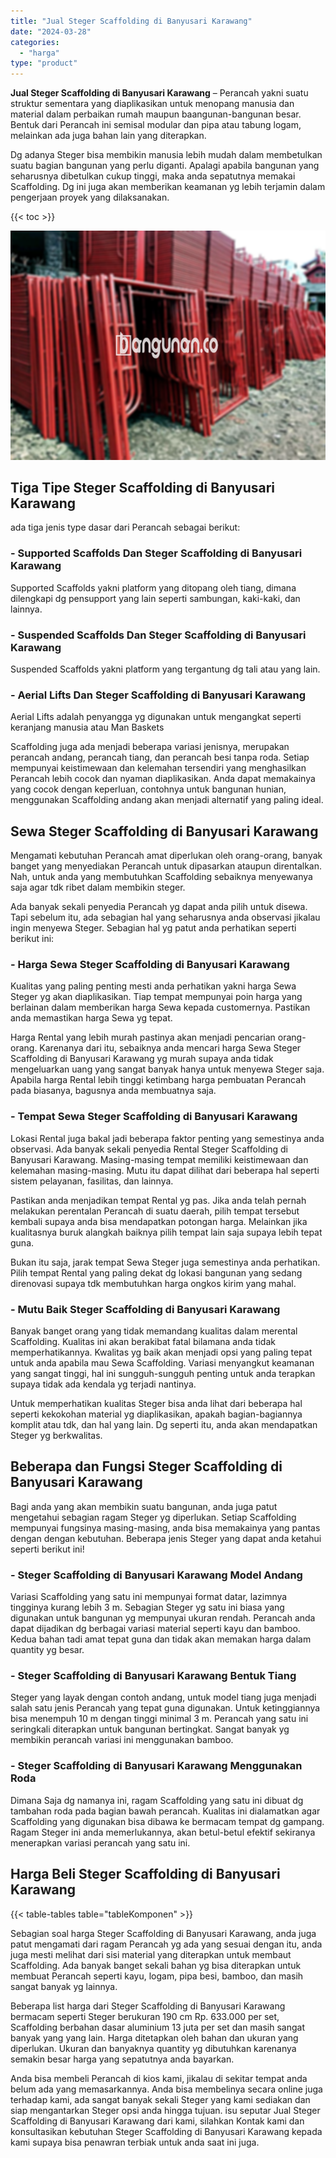```yaml
---
title: "Jual Steger Scaffolding di Banyusari Karawang"
date: "2024-03-28"
categories: 
  - "harga"
type: "product"
---
```


**Jual Steger Scaffolding di Banyusari Karawang** – Perancah yakni suatu struktur sementara yang diaplikasikan untuk menopang manusia dan material dalam perbaikan rumah maupun baangunan-bangunan besar. Bentuk dari Perancah ini semisal modular dan pipa atau tabung logam, melainkan ada juga bahan lain yang diterapkan.

Dg adanya Steger bisa membikin manusia lebih mudah dalam membetulkan suatu bagian bangunan yang perlu diganti. Apalagi apabila bangunan yang seharusnya dibetulkan cukup tinggi, maka anda sepatutnya memakai Scaffolding. Dg ini juga akan memberikan keamanan yg lebih terjamin dalam pengerjaan proyek yang dilaksanakan.

{{< toc >}}

![Jual Steger Scaffolding di Banyusari Karawang](/images/sewa-scaffolding-steger-08.png)

## Tiga Tipe Steger Scaffolding di Banyusari Karawang

ada tiga jenis type dasar dari Perancah sebagai berikut:

### \- Supported Scaffolds Dan Steger Scaffolding di Banyusari Karawang

Supported Scaffolds yakni platform yang ditopang oleh tiang, dimana dilengkapi dg pensupport yang lain seperti sambungan, kaki-kaki, dan lainnya.

### \- Suspended Scaffolds Dan Steger Scaffolding di Banyusari Karawang

Suspended Scaffolds yakni platform yang tergantung dg tali atau yang lain.

### \- Aerial Lifts Dan Steger Scaffolding di Banyusari Karawang

Aerial Lifts adalah penyangga yg digunakan untuk mengangkat seperti keranjang manusia atau Man Baskets

Scaffolding juga ada menjadi beberapa variasi jenisnya, merupakan perancah andang, perancah tiang, dan perancah besi tanpa roda. Setiap mempunyai keistimewaan dan kelemahan tersendiri yang menghasilkan Perancah lebih cocok dan nyaman diaplikasikan. Anda dapat memakainya yang cocok dengan keperluan, contohnya untuk bangunan hunian, menggunakan Scaffolding andang akan menjadi alternatif yang paling ideal.

## Sewa Steger Scaffolding di Banyusari Karawang

Mengamati kebutuhan Perancah amat diperlukan oleh orang-orang, banyak banget yang menyediakan Perancah untuk dipasarkan ataupun direntalkan. Nah, untuk anda yang membutuhkan Scaffolding sebaiknya menyewanya saja agar tdk ribet dalam membikin steger.

Ada banyak sekali penyedia Perancah yg dapat anda pilih untuk disewa. Tapi sebelum itu, ada sebagian hal yang seharusnya anda observasi jikalau ingin menyewa Steger. Sebagian hal yg patut anda perhatikan seperti berikut ini:

### \- Harga Sewa Steger Scaffolding di Banyusari Karawang

Kualitas yang paling penting mesti anda perhatikan yakni harga Sewa Steger yg akan diaplikasikan. Tiap tempat mempunyai poin harga yang berlainan dalam memberikan harga Sewa kepada customernya. Pastikan anda memastikan harga Sewa yg tepat.

Harga Rental yang lebih murah pastinya akan menjadi pencarian orang-orang. Karenanya dari itu, sebaiknya anda mencari harga Sewa Steger Scaffolding di Banyusari Karawang yg murah supaya anda tidak mengeluarkan uang yang sangat banyak hanya untuk menyewa Steger saja. Apabila harga Rental lebih tinggi ketimbang harga pembuatan Perancah pada biasanya, bagusnya anda membuatnya saja.

### \- Tempat Sewa Steger Scaffolding di Banyusari Karawang

Lokasi Rental juga bakal jadi beberapa faktor penting yang semestinya anda observasi. Ada banyak sekali penyedia Rental Steger Scaffolding di Banyusari Karawang. Masing-masing tempat memiliki keistimewaan dan kelemahan masing-masing. Mutu itu dapat dilihat dari beberapa hal seperti sistem pelayanan, fasilitas, dan lainnya.

Pastikan anda menjadikan tempat Rental yg pas. Jika anda telah pernah melakukan perentalan Perancah di suatu daerah, pilih tempat tersebut kembali supaya anda bisa mendapatkan potongan harga. Melainkan jika kualitasnya buruk alangkah baiknya pilih tempat lain saja supaya lebih tepat guna.

Bukan itu saja, jarak tempat Sewa Steger juga semestinya anda perhatikan. Pilih tempat Rental yang paling dekat dg lokasi bangunan yang sedang direnovasi supaya tdk membutuhkan harga ongkos kirim yang mahal.

### \- Mutu Baik Steger Scaffolding di Banyusari Karawang

Banyak banget orang yang tidak memandang kualitas dalam merental Scaffolding. Kualitas ini akan berakibat fatal bilamana anda tidak memperhatikannya. Kwalitas yg baik akan menjadi opsi yang paling tepat untuk anda apabila mau Sewa Scaffolding. Variasi menyangkut keamanan yang sangat tinggi, hal ini sungguh-sungguh penting untuk anda terapkan supaya tidak ada kendala yg terjadi nantinya.

Untuk memperhatikan kualitas Steger bisa anda lihat dari beberapa hal seperti kekokohan material yg diaplikasikan, apakah bagian-bagiannya komplit atau tdk, dan hal yang lain. Dg seperti itu, anda akan mendapatkan Steger yg berkwalitas.

## Beberapa dan Fungsi Steger Scaffolding di Banyusari Karawang

Bagi anda yang akan membikin suatu bangunan, anda juga patut mengetahui sebagian ragam Steger yg diperlukan. Setiap Scaffolding mempunyai fungsinya masing-masing, anda bisa memakainya yang pantas dengan dengan kebutuhan. Beberapa jenis Steger yang dapat anda ketahui seperti berikut ini!

### \- Steger Scaffolding di Banyusari Karawang Model Andang

Variasi Scaffolding yang satu ini mempunyai format datar, lazimnya tingginya kurang lebih 3 m. Sebagian Steger yg satu ini biasa yang digunakan untuk bangunan yg mempunyai ukuran rendah. Perancah anda dapat dijadikan dg berbagai variasi material seperti kayu dan bamboo. Kedua bahan tadi amat tepat guna dan tidak akan memakan harga dalam quantity yg besar.

### \- Steger Scaffolding di Banyusari Karawang Bentuk Tiang

Steger yang layak dengan contoh andang, untuk model tiang juga menjadi salah satu jenis Perancah yang tepat guna digunakan. Untuk ketinggiannya bisa menempuh 10 m dengan tinggi minimal 3 m. Perancah yang satu ini seringkali diterapkan untuk bangunan bertingkat. Sangat banyak yg membikin perancah variasi ini menggunakan bamboo.

### \- Steger Scaffolding di Banyusari Karawang Menggunakan Roda

Dimana Saja dg namanya ini, ragam Scaffolding yang satu ini dibuat dg tambahan roda pada bagian bawah perancah. Kualitas ini dialamatkan agar Scaffolding yang digunakan bisa dibawa ke bermacam tempat dg gampang. Ragam Steger ini anda memerlukannya, akan betul-betul efektif sekiranya menerapkan variasi perancah yang satu ini.

## Harga Beli Steger Scaffolding di Banyusari Karawang

{{< table-tables table="tableKomponen" >}}

Sebagian soal harga Steger Scaffolding di Banyusari Karawang, anda juga patut mengamati dari ragam Perancah yg ada yang sesuai dengan itu, anda juga mesti melihat dari sisi material yang diterapkan untuk membaut Scaffolding. Ada banyak banget sekali bahan yg bisa diterapkan untuk membuat Perancah seperti kayu, logam, pipa besi, bamboo, dan masih sangat banyak yg lainnya.

Beberapa list harga dari Steger Scaffolding di Banyusari Karawang bermacam seperti Steger berukuran 190 cm Rp. 633.000 per set, Scaffolding berbahan dasar aluminium 13 juta per set dan masih sangat banyak yang yang lain. Harga ditetapkan oleh bahan dan ukuran yang diperlukan. Ukuran dan banyaknya quantity yg dibutuhkan karenanya semakin besar harga yang sepatutnya anda bayarkan.

Anda bisa membeli Perancah di kios kami, jikalau di sekitar tempat anda belum ada yang memasarkannya. Anda bisa membelinya secara online juga terhadap kami, ada sangat banyak sekali Steger yang kami sediakan dan siap mengantarkan Steger opsi anda hingga tujuan. isu seputar Jual Steger Scaffolding di Banyusari Karawang dari kami, silahkan Kontak kami dan konsultasikan kebutuhan Steger Scaffolding di Banyusari Karawang kepada kami supaya bisa penawran terbiak untuk anda saat ini juga.
